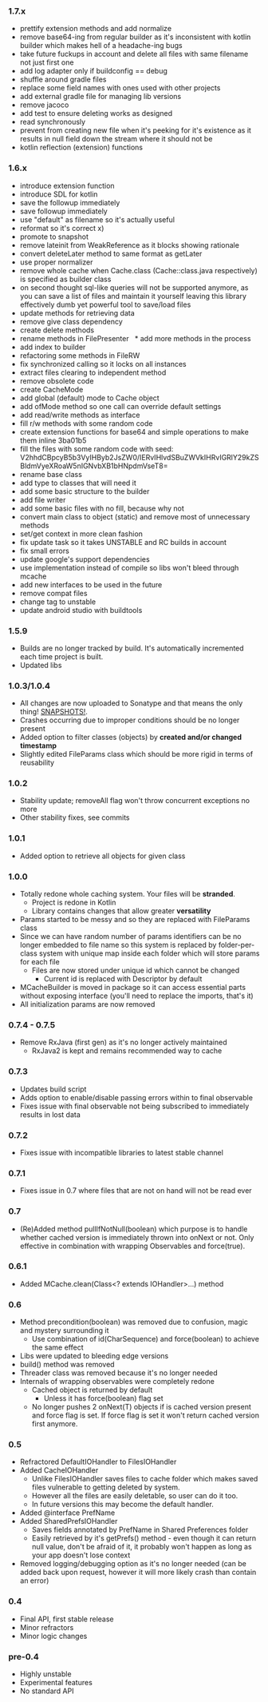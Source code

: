 ### 1.7.x
* prettify extension methods and add normalize
* remove base64-ing from regular builder as it's inconsistent with kotlin builder which makes hell of a headache-ing bugs
* take future fuckups in account and delete all files with same filename not just first one
* add log adapter only if buildconfig == debug
* shuffle around gradle files
* replace some field names with ones used with other projects
* add external gradle file for managing lib versions
* remove jacoco
* add test to ensure deleting works as designed
* read synchronously
* prevent from creating new file when it's peeking for it's existence as it results in null field down the stream where it should not be
* kotlin reflection (extension) functions

### 1.6.x
* introduce extension function
* introduce SDL for kotlin
* save the followup immediately
* save followup immediately
* use "default" as filename so it's actually useful
* reformat so it's correct x)
* promote to snapshot
* remove lateinit from WeakReference as it blocks showing rationale
* convert deleteLater method to same format as getLater
* use proper normalizer
* remove whole cache when Cache.class (Cache::class.java respectively) is specified as builder class
* on second thought sql-like queries will not be supported anymore, as you can save a list of files and maintain it yourself leaving this library effectively dumb yet powerful tool to save/load files
* update methods for retrieving data
* remove give class dependency
* create delete methods
* rename methods in FilePresenter
  * add more methods in the process
* add index to builder
* refactoring some methods in FileRW
* fix synchronized calling so it locks on all instances
* extract files clearing to independent method
* remove obsolete code
* create CacheMode
* add global (default) mode to Cache object
* add ofMode method so one call can override default settings
* add read/write methods as interface
* fill r/w methods with some random code
* create extension functions for base64 and simple operations to make them inline
3ba01b5
* fill the files with some random code with seed: V2hhdCBpcyB5b3VyIHByb2JsZW0/IERvIHlvdSBuZWVkIHRvIGRlY29kZSBldmVyeXRoaW5nIGNvbXB1bHNpdmVseT8=
* rename base class
* add type to classes that will need it
* add some basic structure to the builder
* add file writer
* add some basic files with no fill, because why not
* convert main class to object (static) and remove most of unnecessary methods
* set/get context in more clean fashion
* fix update task so it takes UNSTABLE and RC builds in account
* fix small errors
* update google's support dependencies
* use implementation instead of compile so libs won't bleed through mcache
* add new interfaces to be used in the future
* remove compat files
* change tag to unstable
* update android studio with buildtools

### 1.5.9
* Builds are no longer tracked by build. It's automatically incremented each time project is built.
* Updated libs

### 1.0.3/1.0.4
* All changes are now uploaded to Sonatype and that means the only thing! [SNAPSHOTS!](https://oss.sonatype.org/content/repositories/snapshots/wiki/depasquale/mcache/).
* Crashes occurring due to improper conditions should be no longer present
* Added option to filter classes (objects) by **created and/or changed timestamp**
* Slightly edited FileParams class which should be more rigid in terms of reusability

### 1.0.2
* Stability update; removeAll flag won't throw concurrent exceptions no more
* Other stability fixes, see commits

### 1.0.1
* Added option to retrieve all objects for given class

### 1.0.0
* Totally redone whole caching system. Your files will be **stranded**.
  * Project is redone in Kotlin
  * Library contains changes that allow greater **versatility**
* Params started to be messy and so they are replaced with FileParams class
* Since we can have random number of params identifiers can be no longer embedded to file name so this system is replaced by folder-per-class system with unique map inside each folder which will store params for each file
  * Files are now stored under unique id which cannot be changed
    * Current id is replaced with Descriptor by default
* MCacheBuilder is moved in package so it can access essential parts without exposing interface (you'll need to replace the imports, that's it)
* All initialization params are now removed

### 0.7.4 - 0.7.5
* Remove RxJava (first gen) as it's no longer actively maintained 
  * RxJava2 is kept and remains recommended way to cache

### 0.7.3
* Updates build script
* Adds option to enable/disable passing errors within to final observable
* Fixes issue with final observable not being subscribed to immediately results in lost data

### 0.7.2
* Fixes issue with incompatible libraries to latest stable channel

### 0.7.1
* Fixes issue in 0.7 where files that are not on hand will not be read ever

### 0.7
* (Re)Added method pullIfNotNull(boolean) which purpose is to handle whether cached version is immediately thrown into onNext or not. Only effective in combination with wrapping Observables and force(true).

### 0.6.1
* Added MCache.clean(Class<? extends IOHandler>...) method

### 0.6
* Method precondition(boolean) was removed due to confusion, magic and mystery surrounding it
  * Use combination of id(CharSequence) and force(boolean) to achieve the same effect
* Libs were updated to bleeding edge versions
* build() method was removed
* Threader class was removed because it's no longer needed
* Internals of wrapping observables were completely redone
  * Cached object is returned by default
    * Unless it has force(boolean) flag set
  * No longer pushes 2 onNext(T) objects if is cached version present and force flag is set. If force flag is set it won't return cached version first anymore.

### 0.5
* Refractored DefaultIOHandler to FilesIOHandler
* Added CacheIOHandler
  * Unlike FilesIOHandler saves files to cache folder which makes saved files vulnerable to getting deleted by system.
  * However all the files are easily deletable, so user can do it too.
  * In future versions this may become the default handler.
* Added @interface PrefName
* Added SharedPrefsIOHandler
  * Saves fields annotated by PrefName in Shared Preferences folder
  * Easily retrieved by it's getPrefs() method - even though it can return null value, don't be afraid of it, it probably won't happen as long as your app doesn't lose context
* Removed logging/debugging option as it's no longer needed (can be added back upon request, however it will more likely crash than contain an error)

### 0.4
* Final API, first stable release
* Minor refractors
* Minor logic changes

### pre-0.4
* Highly unstable
* Experimental features
* No standard API